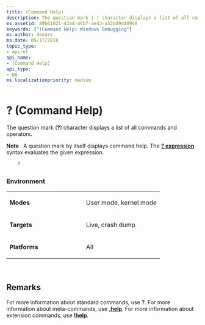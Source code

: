 ```yaml
---
title: (Command Help)
description: The question mark ( ) character displays a list of all commands and operators.Note  A question mark by itself displays command help.
ms.assetid: 89b61021-43a4-46b7-ae43-a52dd9d40948
keywords: ["(Command Help) Windows Debugging"]
ms.author: domars
ms.date: 09/17/2018
topic_type:
- apiref
api_name:
- (Command Help)
api_type:
- NA
ms.localizationpriority: medium
---
```


# ? (Command Help)


The question mark (**?**) character displays a list of all commands and operators.

**Note**   A question mark by itself displays command help. The [**? expression**](---evaluate-expression-.md) syntax evaluates the given expression.

```dbgcmd
    ?
```

## <span id="ddk_cmd_command_help_dbg"></span><span id="DDK_CMD_COMMAND_HELP_DBG"></span>


### <span id="Environment"></span><span id="environment"></span><span id="ENVIRONMENT"></span>Environment

<table>
<colgroup>
<col width="50%" />
<col width="50%" />
</colgroup>
<tbody>
<tr class="odd">
<td align="left"><p><strong>Modes</strong></p></td>
<td align="left"><p>User mode, kernel mode</p></td>
</tr>
<tr class="even">
<td align="left"><p><strong>Targets</strong></p></td>
<td align="left"><p>Live, crash dump</p></td>
</tr>
<tr class="odd">
<td align="left"><p><strong>Platforms</strong></p></td>
<td align="left"><p>All</p></td>
</tr>
</tbody>
</table>

 

Remarks
-------

For more information about standard commands, use **?**. For more information about meta-commands, use [**.help**](-help--meta-command-help-.md). For more information about extension commands, use [**!help**](-help.md).

 

 





